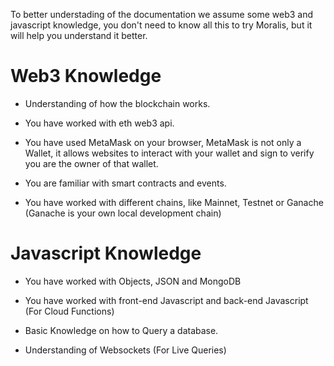 To better understading of the documentation we assume some web3 and javascript knowledge, you don't need to know all this to try Moralis, but it will help you understand it better.

# Web3 Knowledge

-   Understanding of how the blockchain works.

-   You have worked with eth web3 api.

-   You have used MetaMask on your browser, MetaMask is not only a Wallet, it allows websites to interact with your wallet and sign to verify you are the owner of that wallet.

-   You are familiar with smart contracts and events.

-   You have worked with different chains, like Mainnet, Testnet or Ganache (Ganache is your own local development chain)

# Javascript Knowledge

-   You have worked with Objects, JSON and MongoDB

-   You have worked with front-end Javascript and back-end Javascript (For Cloud Functions)

-   Basic Knowledge on how to Query a database.

-   Understanding of Websockets (For Live Queries)
